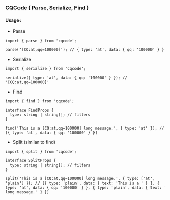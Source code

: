 ### CQCode { Parse, Serialize, Find }

#### Usage:

+ Parse

```
import { parse } from 'cqcode';

parse('[CQ:at,qq=100000]'); // { type: 'at', data: { qq: '100000' } }
```

+ Serialize

```
import { serialize } from 'cqcode';

serialize({ type: 'at', data: { qq: '100000' } }); // '[CQ:at,qq=100000]'
```

+ Find

```
import { find } from 'cqcode';

interface FindProps {
  type: string | string[]; // filters
}

find('This is a [CQ:at,qq=100000] long message.', { type: 'at' }); // [{ type: 'at', data: { qq: '100000' } }]
```

+ Split (similar to find)

```
import { split } from 'cqcode';

interface SplitProps {
  type: string | string[]; // filters
}

split('This is a [CQ:at,qq=100000] long message.', { type: ['at', 'plain'] }); // [{ type: 'plain', data: { text: 'This is a ' } }, { type: 'at', data: { qq: '100000' } }, { type: 'plain', data: { text: ' long message.' } }]
```
